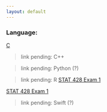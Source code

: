 ```yaml
---
layout: default
---
```


### Language: 
[C](./c-projects.html)

> link pending: C++

> link pending: Python (?)

> link pending: R
[STAT 428 Exam 1](./r-projects/exam1.html)

[STAT 428 Exam 1](r-projects/exam1.html)

> link pending: Swift (?)
